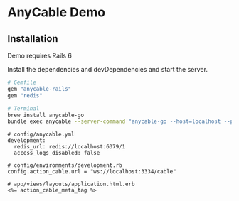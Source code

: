 # AnyCable Demo

## Installation

Demo requires Rails 6

Install the dependencies and devDependencies and start the server.

```sh
# Gemfile
gem "anycable-rails"
gem "redis"
```
```sh
# Terminal
brew install anycable-go
bundle exec anycable --server-command "anycable-go --host=localhost --port=3334"
```

```
# config/anycable.yml
development:
  redis_url: redis://localhost:6379/1
  access_logs_disabled: false

# config/environments/development.rb
config.action_cable.url = "ws://localhost:3334/cable"

# app/views/layouts/application.html.erb
<%= action_cable_meta_tag %>
```

